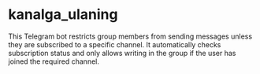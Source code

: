 # kanalga_ulaning
This Telegram bot restricts group members from sending messages unless they are subscribed to a specific channel.  It automatically checks subscription status and only allows writing in the group if the user has joined the required channel.
